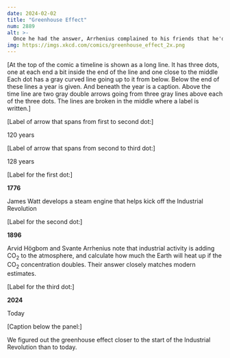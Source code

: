 ```yaml
---
date: 2024-02-02
title: "Greenhouse Effect"
num: 2889
alt: >-
  Once he had the answer, Arrhenius complained to his friends that he'd "wasted over a full year" doing tedious calculations by hand about "so trifling a matter" as hypothetical CO2 concentrations in far-off eras (quoted in Crawford, 1997).
img: https://imgs.xkcd.com/comics/greenhouse_effect_2x.png
---
```

[At the top of the comic a timeline is shown as a long line. It has three dots, one at each end a bit inside the end of the line and one close to the middle Each dot has a gray curved line going up to it from below. Below the end of these lines a year is given. And beneath the year is a caption. Above the time line are two gray double arrows going from three gray lines above each of the three dots. The lines are broken in the middle where a label is written.]

[Label of arrow that spans from first to second dot:]

120 years

[Label of arrow that spans from second to third dot:]

128 years

[Label for the first dot:]

**1776**

James Watt develops a steam engine that helps kick off the Industrial Revolution

[Label for the second dot:]

**1896**

Arvid Högbom and Svante Arrhenius note that industrial activity is adding CO<sub>2</sub> to the atmosphere, and calculate how much the Earth will heat up if the CO<sub>2</sub> concentration doubles. Their answer closely matches modern estimates.

[Label for the third dot:]

**2024**

Today

[Caption below the panel:]

We figured out the greenhouse effect closer to the start of the Industrial Revolution than to today.